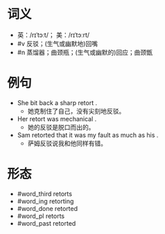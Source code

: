 # 词义
- 英：/rɪˈtɔːt/； 美：/rɪˈtɔːrt/
- #v 反驳；(生气或幽默地)回嘴
- #n 蒸馏器；曲颈瓶；(生气或幽默的)回应；曲颈甑
# 例句
- She bit back a sharp retort .
	- 她克制住了自己，没有尖刻地反驳。
- Her retort was mechanical .
	- 她的反驳是脱口而出的。
- Sam retorted that it was my fault as much as his .
	- 萨姆反驳说我和他同样有错。
# 形态
- #word_third retorts
- #word_ing retorting
- #word_done retorted
- #word_pl retorts
- #word_past retorted
